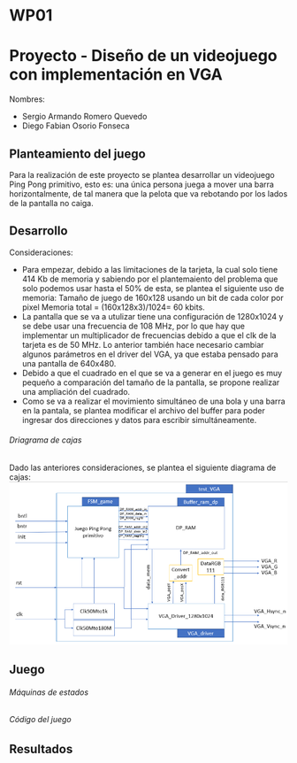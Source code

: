 # WP01
# Proyecto - Diseño de un videojuego con implementación en VGA 
Nombres:
* Sergio Armando Romero Quevedo
* Diego Fabian Osorio Fonseca
## Planteamiento del juego 

Para la realización de este proyecto se plantea desarrollar un videojuego Ping Pong primitivo, esto es: una única persona juega a mover una barra horizontalmente, de tal manera que la pelota que va rebotando por los lados de la pantalla no caiga.

## Desarrollo

Consideraciones:
* Para empezar, debido a las limitaciones de la tarjeta, la cual solo tiene 414 Kb de memoria y sabiendo por el plantemaiento del problema que solo podemos usar hasta el 50% de esta, se plantea el siguiente uso de memoria:
Tamaño de juego de 160x128 usando un bit de cada color por pixel 
Memoria total = (160x128x3)/1024= 60 kbits.
* La pantalla que se va a utulizar tiene una configuración de 1280x1024 y se debe usar una frecuencia de 108 MHz, por lo que hay que implementar un multiplicador de frecuencias debido a que el clk de la tarjeta es de 50 MHz. Lo anterior también hace necesario cambiar algunos parámetros en el driver del VGA, ya que estaba pensado para una pantalla de 640x480.
* Debido a que el cuadrado en el que se va a generar en el juego es muy pequeño a comparación del tamaño de la pantalla, se propone realizar una ampliación del cuadrado.
* Como se va a realizar el movimiento simultáneo de una bola y una barra en la pantala, se plantea modificar el archivo del buffer para poder ingresar dos direcciones y datos para escribir simultáneamente.

###### Driagrama de cajas
Dado las anteriores consideraciones, se plantea el siguiente diagrama de cajas:
![Imagen](https://github.com/unal-edigital1-lab/wp01-vga-grupo04/blob/main/Imagenes/Diagrama_cajas.PNG)




## Juego
 

###### Máquinas de estados 

###### Código del juego 


## Resultados
 
 

